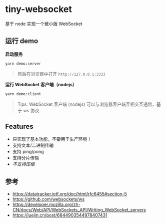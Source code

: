 # tiny-websocket

基于 node 实现一个微小版 WebSocket

## 运行 demo


**启动服务**
```bash
yarn demo:server
```

> 然后在浏览器中打开 `http://127.0.0.1:3333`

**运行 WebSocket 客户端（nodejs）**
```bash
yarn demo:client
```

> Tips: WebSocket 客户端 (nodejs) 可以与浏览器客户端互相交互通信，基于 ws 协议

## Features

- 只实现了基本功能，不要用于生产环境！
- 支持文本/二进制传输
- 支持 ping/pong
- 支持分片传输
- *不支持压缩*

## 参考

- https://datatracker.ietf.org/doc/html/rfc6455#section-5
- https://github.com/websockets/ws
- https://developer.mozilla.org/zh-CN/docs/Web/API/WebSockets_API/Writing_WebSocket_servers
- https://juejin.cn/post/6844903544978407431
